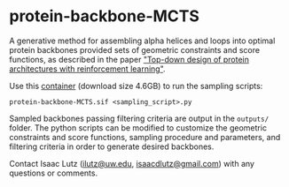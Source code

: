 # protein-backbone-MCTS
A generative method for assembling alpha helices and loops into optimal protein backbones provided sets of geometric constraints and score functions, as described in the paper ["Top-down design of protein architectures with reinforcement learning"](insert_link).

Use this [container](https://files.ipd.uw.edu/pub/protein-backbone-MCTS/protein-backbone-MCTS.sif) (download size 4.6GB) to run the sampling scripts:
```
protein-backbone-MCTS.sif <sampling_script>.py
```
Sampled backbones passing filtering criteria are output in the `outputs/` folder. The python scripts can be modified to customize the geometric constraints and score functions, sampling procedure and parameters, and filtering criteria in order to generate desired backbones.

Contact Isaac Lutz (ilutz@uw.edu, isaacdlutz@gmail.com) with any questions or comments.
